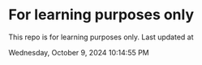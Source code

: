 # For learning purposes only
This repo is for learning purposes only.
Last updated at

Wednesday, October 9, 2024 10:14:55 PM


